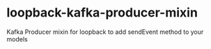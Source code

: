# loopback-kafka-producer-mixin
Kafka Producer mixin for loopback to add sendEvent method to your models
